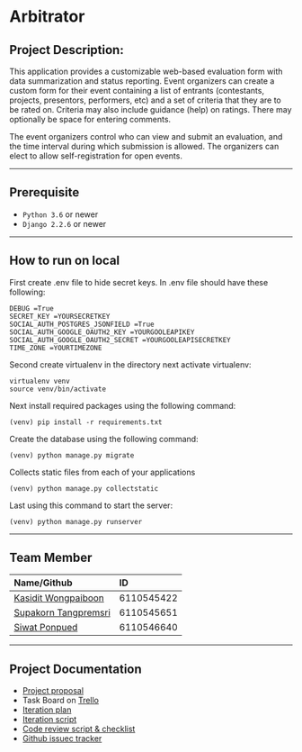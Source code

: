 # **Arbitrator**

## **Project Description:**

<p> This application provides a customizable web-based evaluation form with data summarization and status reporting.  Event organizers can create a custom form for their event containing a list of entrants (contestants, projects, presentors, performers, etc) and a set of criteria that they are to be rated on. Criteria may also include guidance (help) on ratings.  There may optionally be space for entering comments. </p>
<p>The event organizers control who can view and submit an evaluation, and the time interval during which submission is allowed.  The organizers can elect to allow self-registration for open events. </p>

---
## **Prerequisite**
* `Python 3.6` or newer
* `Django 2.2.6` or newer

---
## **How to run on local**

First create .env file to hide secret keys. In .env file should have these following:
```
DEBUG =True
SECRET_KEY =YOURSECRETKEY
SOCIAL_AUTH_POSTGRES_JSONFIELD =True
SOCIAL_AUTH_GOOGLE_OAUTH2_KEY =YOURGOOLEAPIKEY
SOCIAL_AUTH_GOOGLE_OAUTH2_SECRET =YOURGOOLEAPISECRETKEY
TIME_ZONE =YOURTIMEZONE
```

Second create virtualenv in the directory next activate virtualenv:
```
virtualenv venv
source venv/bin/activate
```

Next install required packages using the following command:
```
(venv) pip install -r requirements.txt 
```

Create the database using the following command:
```
(venv) python manage.py migrate
```

Collects static files from each of your applications
```
(venv) python manage.py collectstatic
```

Last using this command to start the server:
```
(venv) python manage.py runserver
```

---
## **Team Member**
| Name/Github | ID 
|:--|:--
|[Kasidit Wongpaiboon](https://github.com/BenZacs) |6110545422 
|[Supakorn Tangpremsri](https://github.com/Winternight9) |6110545651
|[Siwat Ponpued](https://github.com/KornSiwat) |6110546640 

---
## **Project Documentation**

- [Project proposal](https://docs.google.com/document/d/1kTY7dEEr1uGpcEcjVZOhP0TgsJtu_pWC3rOKDfO9P_s/edit?usp=sharing)
- Task Board on [Trello](https://trello.com/b/VRIh1G2A/arbitrator)
- [Iteration plan](https://docs.google.com/document/d/1fXLNDfrdQ5OEX7WIRAhF1MOurH1jjK2mBHLmrH1Qhdc/edit?usp=sharing)
- [Iteration script](https://docs.google.com/document/d/1SIVhFa8ENOlhmjqFwTwIH4pjj2gcpML4t7fsYj02RDk/edit?usp=sharing)
- [Code review script & checklist](https://docs.google.com/document/d/1yKp1QEeML1Y40vKWtDQXcF1b86ywMhAMUPt1jFsnZ90/edit?usp=sharing)
- [Github issuec tracker](https://github.com/Winternight9/Arbitrator/issues)
